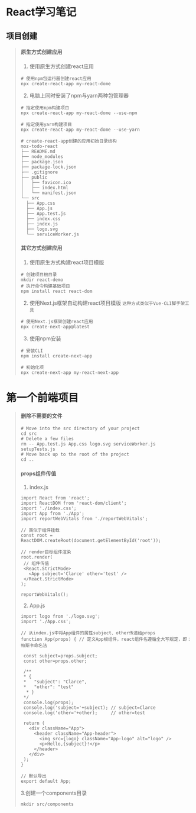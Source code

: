 # 			React学习笔记
## 项目创建
>#### 原生方式创建应用
>
>1. 使用原生方式创建react应用
>
>```shell
># 使用npm包运行器创建react应用
>npx create-react-app my-react-dome
>```
>
>2. 电脑上同时安装了npm与yarn两种包管理器
>
>```shell
># 指定使用npm构建项目
>npx create-react-app my-react-dome --use-npm
>
># 指定使用yarn构建项目
>npx create-react-app my-react-dome --use-yarn
>```
>
>```shell
># create-react-app创建的应用初始目录结构
>moz-todo-react
>├── README.md
>├── node_modules
>├── package.json
>├── package-lock.json
>├── .gitignore
>├── public
>│   ├── favicon.ico
>│   ├── index.html
>│   └── manifest.json
>└── src
>   ├── App.css
>   ├── App.js
>   ├── App.test.js
>   ├── index.css
>   ├── index.js
>   ├── logo.svg
>   └── serviceWorker.js
>```
>
>#### 其它方式创建应用
>
>1. 使用原生方式构建react项目模版
>
>``` shell
># 创建项目根目录
>mkdir react-demo
># 执行命令构建基础项目
>npm install react react-dom
>```
>
>2. 使用Next.js框架自动构建react项目模版 `这种方式类似于Vue-CLI脚手架工具`
>
>```shell
># 使用Next.js框架创建react应用
>npx create-next-app@latest
>```
>
>3. 使用npm安装
>
>```shell
># 安装CLI
>npm install create-next-app
>
># 初始化项
>npx create-next-app my-react-next-app
>```
>

# 第一个前端项目

>#### 删除不需要的文件
>
>```shell
># Move into the src directory of your project
>cd src
># Delete a few files
>rm -- App.test.js App.css logo.svg serviceWorker.js setupTests.js
># Move back up to the root of the project
>cd ..
>```
>
>#### props组件传值
>
>1. index.js
>
>```react
>import React from 'react';
>import ReactDOM from 'react-dom/client';
>import './index.css';
>import App from './App';
>import reportWebVitals from './reportWebVitals';
>
>// 类似于组件挂载 
>const root = ReactDOM.createRoot(document.getElementById('root'));
>
>// render目标组件渲染
>root.render(
>  // 组件传值
>  <React.StrictMode>
>    <App subject='Clarce' other='test' />
>  </React.StrictMode>
>);
>
>reportWebVitals();
>```
>
>2. App.js
>
>```react
>import logo from './logo.svg';
>import './App.css';
>
>// 从index.js中将App组件的属性subject、other传递给props
>function App(props) { // 定义App根组件，react组件名遵循全大写规定，即：帕斯卡命名法
>  
>  const subject=props.subject;
>  const other=props.other;
>
>  /**
>  * {
>  *   "subject": "Clarce",
>  *   "other": "test"
>	* }
>  */
>  console.log(props);
>  console.log('subject='+subject); // subject=Clarce
>  console.log('other='+other);     // other=test
>  
>  return (
>    <div className="App">
>      <header className="App-header">
>        <img src={logo} className="App-logo" alt="logo" />
>        <p>Hello,{subject}!</p>
>      </header>
>    </div>
>  );
>}
>
>// 默认导出
>export default App;
>```
>
>3.创建一个components目录
>
>```shell
>mkdir src/components
>```
>
>
>
>

